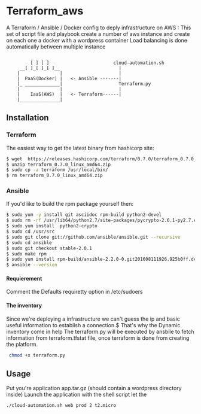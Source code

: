 # Terraform_aws

A Terraform / Ansible / Docker config to deply infrastructure on AWS :
This set of script file and playbook create a number of aws instance and create on each one a docker with a wordpress container
Load balancing is done automatically between multiple instance
```

         [ ] [ ]                        cloud-automation.sh
     __[ ]_[ ]_[ ]__                      |
    |               |                     |
    |  PaaS(Docker) |   <- Ansible -------|
    |_ _____________|                     Terraform.py
    |               |                     |
    |    IaaS(AWS)  |   <- Terraform------|
    |_______________|

```
## Installation

### Terraform
The easiest way to get the latest binary 
from hashicorp site:

```bash
$ wget  https://releases.hashicorp.com/terraform/0.7.0/terraform_0.7.0_linux_amd64.zip
$ unzip terraform_0.7.0_linux_amd64.zip 
$ sudo cp -a terraform /usr/local/bin/
$ rm terraform_0.7.0_linux_amd64.zip 
```

### Ansible
If you'd like to build the rpm package yourself then:

```bash
$ sudo yum -y install git asciidoc rpm-build python2-devel
$ sudo rm -rf /usr/lib64/python2.7/site-packages/pycrypto-2.6.1-py2.7.egg-info*
$ sudo yum install  python2-crypto
$ sudo cd /usr/src
$ sudo git clone git://github.com/ansible/ansible.git --recursive
$ sudo cd ansible
$ sudo git checkout stable-2.0.1
$ sudo make rpm
$ sudo yum install rpm-build/ansible-2.2.0-0.git201608111926.925b0ff.devel.el7.centos.noarch.rpm
$ ansible --version
```
#### Requierement
Comment the Defaults requiretty option in /etc/sudoers 
#### The inventory
Since we're deploying a infrastructure we can't guess the ip and basic useful information to establish a connection.$
That's why the Dynamic inventory come in help 
The terraform.py will be executed by ansbile to fetch information from terraform.tfstat file, once terraform is done from creating the platform.

```bash
 chmod +x terraform.py
``` 
## Usage 
Put you're application app.tar.gz (should contain a wordpress directory inside) 
Launch the application with the shell script
let the 
```
./cloud-automation.sh web prod 2 t2.micro
```


